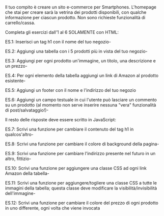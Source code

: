 Il tuo compito è creare un sito e-commerce per Smartphones. L'homepage che stai per creare sarà la vetrina dei prodotti disponibili, con qualche informazione per ciascun prodotto. Non sono richieste funzionalità di carrello/cassa.

Completa gli esercizi dall'1 al 6 SOLAMENTE con HTML:

ES.1: Inserisci un tag h1 con il nome del tuo negozio-

ES.2: Aggiungi una tabella con i 5 prodotti più in vista del tuo negozio-

ES.3: Aggiungi per ogni prodotto un'immagine, un titolo, una descrizione e un prezzo-

ES.4: Per ogni elemento della tabella aggiungi un link di Amazon al prodotto esistente-

ES.5: Aggiungi un footer con il nome e l'indirizzo del tuo negozio

ES.6: Aggiungi un campo testuale in cui l'utente può lasciare un commento su un prodotto (al momento non serve inserire
nessuna "vera" funzionalità di post/salvataggio!)-

Il resto delle risposte deve essere scritto in JavaScript:

ES.7: Scrivi una funzione per cambiare il contenuto del tag h1 in qualcos'altro-

ES.8: Scrivi una funzione per cambiare il colore di background della pagina-

ES.9: Scrivi una funzione per cambiare l'indirizzo presente nel futuro in un altro, fittizio-

ES.10: Scrivi una funzione per aggiungere una classe CSS ad ogni link Amazon della tabella-

ES.11: Scrivi una funzione per aggiungere/togliere una classe CSS a tutte le immagini della tabella; questa classe deve modificare la visibilità/invisibilità dell'immagine-

ES.12: Scrivi una funzione per cambiare il colore del prezzo di ogni prodotto in uno differente, ogni volta che viene invocata
